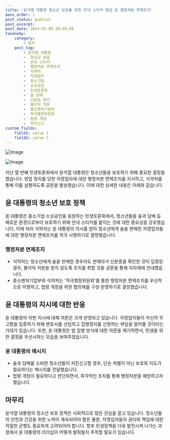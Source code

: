 ```yaml
---
title: '윤석열 대통령 청소년 보호를 위한 안내 스티커 발급 및 행정처분 면제조치'
menu_order: 1
post_status: publish
post_excerpt: 
post_date: 2024-02-09 20:40:09
taxonomy:
    category:
        - 정치
    post_tag:
        - 윤석열 대통령
        -  청소년 보호
        -  안내 스티커
        -  행정처분 면제조치
        -  식약처
        -  자영업자
        -  중소기업
        -  소상공인
        -  민생토론회
        -  술 판매
        -  신분증 확인
        -  불이익 처분
        -  중소벤처기업부
        -  적극행정위원회
        -  법령 개정
        -  자진신고
custom_fields:
    field1: value 1
    field2: value 2
---
```


![Image](https://imgnews.pstatic.net/image/079/2024/02/09/0003862428_001_20240209171101140.jpg?type=w647)

![Image](https://imgnews.pstatic.net/image/079/2024/02/09/0003862428_002_20240209171101197.jpg?type=w647)

지난 열 번째 민생토론회에서 윤석열 대통령은 청소년들을 보호하기 위해 중요한 결정을 했습니다. 영업 정지를 당한 자영업자에 대한 행정처분 면제조치를 지시하고, 식약처를 통해 이를 실행하도록 공문을 발송했습니다. 이에 대한 상세한 내용은 아래와 같습니다.
## 윤 대통령의 청소년 보호 정책
윤 대통령은 중소기업‧소상공인을 응원하는 민생토론회에서, 청소년들을 술과 담배 등 해로운 환경으로부터 보호하기 위해 안내 스티커를 붙이는 것에 대한 중요성을 강조했습니다. 이에 따라 식약처는 윤 대통령의 지시를 받아 청소년에게 술을 판매한 자영업자들에 대한 행정처분 면제조치를 적극 시행하기로 결정했습니다.
### 행정처분 면제조치
- 식약처는 청소년에게 술을 판매한 경우라도 판매자가 신분증을 확인한 것이 입증된 경우, 불이익 처분을 받지 않도록 조치를 취할 것을 공문을 통해 지자체에 안내했습니다.
- 중소벤처기업부와 식약처는 '적극행정위원회'를 통한 행정처분 면제조치를 우선적으로 이행하고, 법령 개정을 위한 협의체를 구성‧운영하기로 결정했습니다.
## 윤 대통령의 지시에 대한 반응
윤 대통령의 이번 지시에 대해 여론은 크게 반영되고 있습니다. 자영업자들이 자신의 무고함을 입증하기 위해 변호사를 선임하고 집행정지를 신청하는 부담을 덜어줄 것이라는 기대가 있습니다. 또한, 윤 대통령은 법 집행 방식에 대한 의문을 제기하면서, 민생을 위한 결정을 우선시하는 모습을 보여주었습니다.
### 윤 대통령의 메시지
- 술과 담배를 소비한 청소년들이 자진신고할 경우, 단순 처벌이 아닌 보호와 지도가 필요하다는 메시지를 전달했습니다.
- 법령 개정이 필요하다고 판단되면서, 즉각적인 조치를 통해 행정처분을 예방하고자 했습니다.
## 마무리
윤석열 대통령의 청소년 보호 정책은 사회적으로 많은 관심을 끌고 있습니다. 청소년들의 안전과 건강을 위한 노력이 계속되어야 함은 물론, 자영업자들의 권리와 책임에 대한 적절한 균형도 중요하게 고려되어야 합니다. 향후 민생정책을 더욱 발전시켜 나가는 과정에서 윤 대통령의 리더십이 어떻게 발휘될지 주목할 필요가 있습니다.

